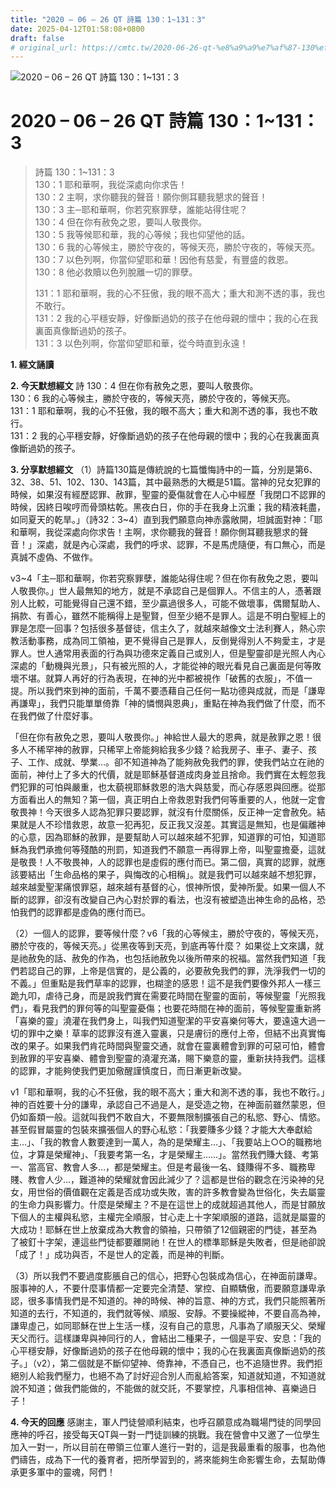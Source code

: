 ```yaml
---
title: "2020 – 06 – 26 QT 詩篇 130：1~131：3"
date: 2025-04-12T01:58:08+0800
draft: false
# original_url: https://cmtc.tw/2020-06-26-qt-%e8%a9%a9%e7%af%87-130%ef%bc%9a1131%ef%bc%9a3
---
```


![2020 – 06 – 26 QT 詩篇 130：1\~131：3](/images/qt.jpg   "2020 – 06 – 26 QT 詩篇 130：1\~131：3")

# 2020 – 06 – 26 QT 詩篇 130：1\~131：3

> 詩篇 130：1\~131：3  
> 130：1 耶和華啊，我從深處向你求告！  
> 130：2 主啊，求你聽我的聲音！願你側耳聽我懇求的聲音！  
> 130：3 主─耶和華啊，你若究察罪孽，誰能站得住呢？  
> 130：4 但在你有赦免之恩，要叫人敬畏你。  
> 130：5 我等候耶和華，我的心等候；我也仰望他的話。  
> 130：6 我的心等候主，勝於守夜的，等候天亮，勝於守夜的，等候天亮。  
> 130：7 以色列啊，你當仰望耶和華！因他有慈愛，有豐盛的救恩。  
> 130：8 他必救贖以色列脫離一切的罪孽。
>
> 131：1 耶和華啊，我的心不狂傲，我的眼不高大；重大和測不透的事，我也不敢行。  
> 131：2 我的心平穩安靜，好像斷過奶的孩子在他母親的懷中；我的心在我裏面真像斷過奶的孩子。  
> 131：3 以色列啊，你當仰望耶和華，從今時直到永遠！

**1. 經文誦讀**

**2.  今天默想經文**
詩 130：4 但在你有赦免之恩，要叫人敬畏你。  
130：6 我的心等候主，勝於守夜的，等候天亮，勝於守夜的，等候天亮。  
131：1 耶和華啊，我的心不狂傲，我的眼不高大；重大和測不透的事，我也不敢行。  
131：2 我的心平穩安靜，好像斷過奶的孩子在他母親的懷中；我的心在我裏面真像斷過奶的孩子。

**3. 分享默想經文**
（1）詩篇130篇是傳統說的七篇懺悔詩中的一篇，分別是第6、32、38、51、102、130、143篇，其中最熟悉的大概是51篇。當神的兒女犯罪的時候，如果沒有經歷認罪、赦罪，聖靈的憂傷就會在人心中經歷「我閉口不認罪的時候，因終日唉哼而骨頭枯乾。黑夜白日，你的手在我身上沉重；我的精液耗盡，如同夏天的乾旱。」（詩32：3\~4）直到我們願意向神赤露敞開，坦誠面對神：「耶和華啊，我從深處向你求告！主啊，求你聽我的聲音！願你側耳聽我懇求的聲音！」深處，就是內心深處，我們的呼求、認罪，不是馬虎隨便，有口無心，而是真誠不虛偽、不做作。

v3\~4「主─耶和華啊，你若究察罪孽，誰能站得住呢？但在你有赦免之恩，要叫人敬畏你。」世人最無知的地方，就是不承認自己是個罪人。不信主的人，憑著跟別人比較，可能覺得自己還不錯，至少贏過很多人，可能不做壞事，偶爾幫助人、捐款、有善心，雖然不能稱得上是聖賢，但至少絕不是罪人。這是不明白聖經上的罪是怎麼一回事？包括很多基督徒，信主久了，就越來越像文士法利賽人，熱心宗教活動事務，成為同工領袖，更不覺得自己是罪人，反倒覺得別人不夠愛主，才是罪人。世人通常用表面的行為與功德來定義自己或別人，但是聖靈卻是光照人內心深處的「動機與光景」，只有被光照的人，才能從神的眼光看見自己裏面是何等敗壞不堪。就算人再好的行為表現，在神的光中都被視作「破舊的衣服」，不值一提。所以我們來到神的面前，千萬不要憑藉自己任何一點功德與成就，而是「謙卑再謙卑」，我們只能單單倚靠「神的憐憫與恩典」，重點在神為我們做了什麼，而不在我們做了什麼好事。

「但在你有赦免之恩，要叫人敬畏你。」神給世人最大的恩典，就是赦罪之恩！很多人不稀罕神的赦罪，只稀罕上帝能夠給我多少錢？給我房子、車子、妻子、孩子、工作、成就、學業…。卻不知道神為了能夠赦免我們的罪，使我們站立在祂的面前，神付上了多大的代價，就是耶穌基督道成肉身並且捨命。我們實在太輕忽我們犯罪的可怕與嚴重，也太藐視耶穌救恩的浩大與慈愛，而心存感恩與回應。從那方面看出人的無知？第一個，真正明白上帝救恩對我們何等重要的人，他就一定會敬畏神！今天很多人認為犯罪只要認罪，就沒有什麼關係，反正神一定會赦免。結果就是人不珍惜救恩，故意一犯再犯，反正我又沒差。其實這是無知，也是偏離神的心意，因為耶穌的赦罪，是要幫助人可以越來越不犯罪，知道罪的可怕，知道耶穌為我們承擔何等殘酷的刑罰，知道我們不願意一再得罪上帝，叫聖靈擔憂，這就是敬畏！人不敬畏神，人的認罪也是虛假的應付而已。第二個，真實的認罪，就應該要結出「生命品格的果子，與悔改的心相稱」。就是我們可以越來越不想犯罪，越來越愛聖潔痛恨罪惡，越來越有基督的心，恨神所恨，愛神所愛。如果一個人不斷的認罪，卻沒有改變自己內心對於罪的看法，也沒有被塑造出神生命的品格，恐怕我們的認罪都是虛偽的應付而已。

（2）一個人的認罪，要等候什麼？v6「我的心等候主，勝於守夜的，等候天亮，勝於守夜的，等候天亮。」從黑夜等到天亮，到底再等什麼？ 如果從上文來講，就是祂赦免的話、赦免的作為，也包括祂赦免以後所帶來的祝福。當然我們知道「我們若認自己的罪，上帝是信實的，是公義的，必要赦免我們的罪，洗淨我們一切的不義。」但重點是我們草率的認罪，也糊塗的感恩！這不是我們要像外邦人一樣三跪九叩，虐待己身，而是說我們實在需要花時間在聖靈的面前，等候聖靈「光照我們」，看見我們的罪何等的叫聖靈憂傷；也要花時間在神的面前，等候聖靈重新將「喜樂的靈」澆灌在我們身上，叫我們知道聖潔的平安喜樂何等大，要遠遠大過一切的罪中之樂！草率的認罪沒有進入靈裏，只是膚衍的應付上帝，但結不出真實悔改的果子。如果我們肯花時間與聖靈交通，就會在靈裏體會到罪的可惡可怕，體會到赦罪的平安喜樂、體會到聖靈的澆灌充滿，賜下樂意的靈，重新扶持我們。這樣的認罪，才能夠使我們更加儆醒謹慎度日，而日漸更新改變。

v1「耶和華啊，我的心不狂傲，我的眼不高大；重大和測不透的事，我也不敢行。」神的百姓要十分的謙卑，承認自己不過是人，是受造之物，在神面前雖然蒙恩，但仍如畜類一般。這就叫我們不敢自大，不要無限制擴張自己的私慾、野心、情慾。甚至假冒屬靈的包裝來擴張個人的野心私慾：「我要賺多少錢？才能大大奉獻給主…」、「我的教會人數要達到一萬人，為的是榮耀主…」、「我要站上○○的職務地位，才算是榮耀神」、「我要考第一名，才是榮耀主……」。當然我們賺大錢、考第一、當高官、教會人多…，都是榮耀主。但是考最後一名、錢賺得不多、職務卑賤、教會人少…，難道神的榮耀就會因此減少了？這都是世俗的觀念在污染神的兒女，用世俗的價值觀在定義是否成功或失敗，害的許多教會變為世俗化，失去屬靈的生命力與影響力。什麼是榮耀主？不是在這世上的成就超過其他人，而是甘願放下個人的主權與私慾，主權完全順服，甘心走上十字架順服的道路，這就是屬靈的大成功！耶穌在世上放棄成為大教會的領袖，只帶領了12個親密的門徒，甚至為了被釘十字架，連這些門徒都要離開祂！在世人的標準耶穌是失敗者，但是祂卻說「成了！」成功與否，不是世人的定義，而是神的判斷。

（3）所以我們不要過度膨脹自己的信心，把野心包裝成為信心，在神面前謙卑。服事神的人，不要什麼事情都一定要完全清楚、掌控、自顯驕傲，而要願意謙卑承認，很多事情我們是不知道的。神的時候、神的旨意、神的方式，我們只能照著所知道的去行，不知道的，我們就等候、順服、安靜。不要操縱神，不要自高為神，謙卑虛己，如同耶穌在世上生活一樣，沒有自己的意思，凡事為了順服天父、榮耀天父而行。這樣謙卑與神同行的人，會結出二種果子，一個是平安、安息：「我的心平穩安靜，好像斷過奶的孩子在他母親的懷中；我的心在我裏面真像斷過奶的孩子。」（v2），第二個就是不斷仰望神、倚靠神，不憑自己，也不追隨世界。我們拒絕別人給我們壓力，也絕不為了討好迎合別人而亂給答案，知道就知道，不知道就說不知道；做我們能做的，不能做的就交託，不要掌控，凡事相信神、喜樂過日子！

**4. 今天的回應**
感謝主，軍人門徒營順利結束，也呼召願意成為職場門徒的同學回應神的呼召，接受每天QT與一對一門徒訓練的挑戰。我在營會中又邀了一位學生加入一對一，所以目前在帶領三位軍人進行一對的，這是我最重看的服事，也為他們禱告，成為下一代的養育者，把所學習到的，將來能夠生命影響生命，去幫助傳承更多軍中的靈魂，阿們！
